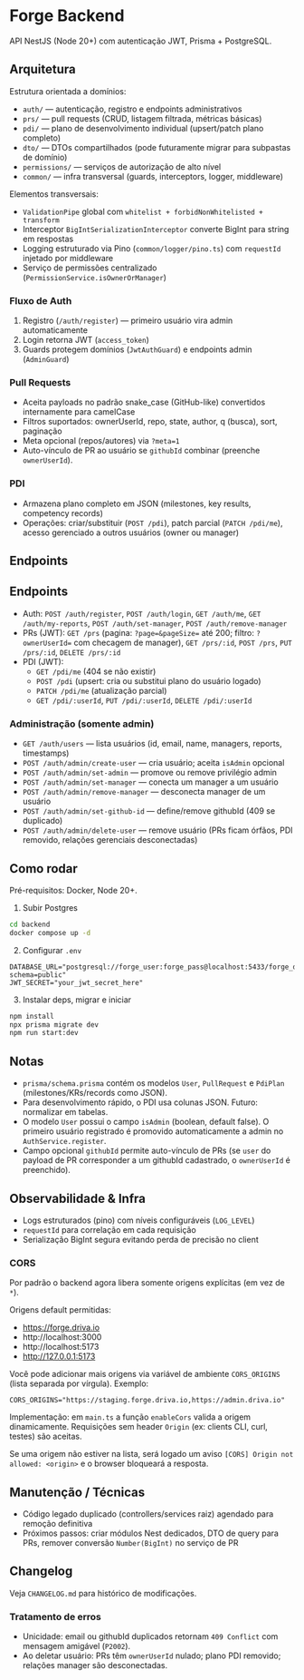 # Forge Backend

API NestJS (Node 20+) com autenticação JWT, Prisma + PostgreSQL.

## Arquitetura

Estrutura orientada a domínios:

- `auth/` — autenticação, registro e endpoints administrativos
- `prs/` — pull requests (CRUD, listagem filtrada, métricas básicas)
- `pdi/` — plano de desenvolvimento individual (upsert/patch plano completo)
- `dto/` — DTOs compartilhados (pode futuramente migrar para subpastas de domínio)
- `permissions/` — serviços de autorização de alto nível
- `common/` — infra transversal (guards, interceptors, logger, middleware)

Elementos transversais:

- `ValidationPipe` global com `whitelist + forbidNonWhitelisted + transform`
- Interceptor `BigIntSerializationInterceptor` converte BigInt para string em respostas
- Logging estruturado via Pino (`common/logger/pino.ts`) com `requestId` injetado por middleware
- Serviço de permissões centralizado (`PermissionService.isOwnerOrManager`)

### Fluxo de Auth

1. Registro (`/auth/register`) — primeiro usuário vira admin automaticamente
2. Login retorna JWT (`access_token`)
3. Guards protegem domínios (`JwtAuthGuard`) e endpoints admin (`AdminGuard`)

### Pull Requests

- Aceita payloads no padrão snake_case (GitHub-like) convertidos internamente para camelCase
- Filtros suportados: ownerUserId, repo, state, author, q (busca), sort, paginação
- Meta opcional (repos/autores) via `?meta=1`
- Auto-vínculo de PR ao usuário se `githubId` combinar (preenche `ownerUserId`).

### PDI

- Armazena plano completo em JSON (milestones, key results, competency records)
- Operações: criar/substituir (`POST /pdi`), patch parcial (`PATCH /pdi/me`), acesso gerenciado a outros usuários (owner ou manager)

## Endpoints

## Endpoints

- Auth: `POST /auth/register`, `POST /auth/login`, `GET /auth/me`, `GET /auth/my-reports`, `POST /auth/set-manager`, `POST /auth/remove-manager`
- PRs (JWT): `GET /prs` (pagina: `?page=&pageSize=` até 200; filtro: `?ownerUserId=` com checagem de manager), `GET /prs/:id`, `POST /prs`, `PUT /prs/:id`, `DELETE /prs/:id`
- PDI (JWT):
  - `GET /pdi/me` (404 se não existir)
  - `POST /pdi` (upsert: cria ou substitui plano do usuário logado)
  - `PATCH /pdi/me` (atualização parcial)
  - `GET /pdi/:userId`, `PUT /pdi/:userId`, `DELETE /pdi/:userId`

### Administração (somente admin)

- `GET /auth/users` — lista usuários (id, email, name, managers, reports, timestamps)
- `POST /auth/admin/create-user` — cria usuário; aceita `isAdmin` opcional
- `POST /auth/admin/set-admin` — promove ou remove privilégio admin
- `POST /auth/admin/set-manager` — conecta um manager a um usuário
- `POST /auth/admin/remove-manager` — desconecta manager de um usuário
- `POST /auth/admin/set-github-id` — define/remove githubId (409 se duplicado)
- `POST /auth/admin/delete-user` — remove usuário (PRs ficam órfãos, PDI removido, relações gerenciais desconectadas)

## Como rodar

Pré-requisitos: Docker, Node 20+.

1. Subir Postgres

```bash
cd backend
docker compose up -d
```

2. Configurar `.env`

```
DATABASE_URL="postgresql://forge_user:forge_pass@localhost:5433/forge_db?schema=public"
JWT_SECRET="your_jwt_secret_here"
```

3. Instalar deps, migrar e iniciar

```bash
npm install
npx prisma migrate dev
npm run start:dev
```

## Notas

- `prisma/schema.prisma` contém os modelos `User`, `PullRequest` e `PdiPlan` (milestones/KRs/records como JSON).
- Para desenvolvimento rápido, o PDI usa colunas JSON. Futuro: normalizar em tabelas.
- O modelo `User` possui o campo `isAdmin` (boolean, default false). O primeiro usuário registrado é promovido automaticamente a admin no `AuthService.register`.
- Campo opcional `githubId` permite auto-vínculo de PRs (se `user` do payload de PR corresponder a um githubId cadastrado, o `ownerUserId` é preenchido).

## Observabilidade & Infra

- Logs estruturados (pino) com níveis configuráveis (`LOG_LEVEL`)
- `requestId` para correlação em cada requisição
- Serialização BigInt segura evitando perda de precisão no client

### CORS

Por padrão o backend agora libera somente origens explícitas (em vez de `*`).

Origens default permitidas:

- https://forge.driva.io
- http://localhost:3000
- http://localhost:5173
- http://127.0.0.1:5173

Você pode adicionar mais origens via variável de ambiente `CORS_ORIGINS` (lista separada por vírgula). Exemplo:

```
CORS_ORIGINS="https://staging.forge.driva.io,https://admin.driva.io"
```

Implementação: em `main.ts` a função `enableCors` valida a origem dinamicamente. Requisições sem header `Origin` (ex: clients CLI, curl, testes) são aceitas.

Se uma origem não estiver na lista, será logado um aviso `[CORS] Origin not allowed: <origin>` e o browser bloqueará a resposta.

## Manutenção / Técnicas

- Código legado duplicado (controllers/services raiz) agendado para remoção definitiva
- Próximos passos: criar módulos Nest dedicados, DTO de query para PRs, remover conversão `Number(BigInt)` no serviço de PR

## Changelog

Veja `CHANGELOG.md` para histórico de modificações.

### Tratamento de erros

- Unicidade: email ou githubId duplicados retornam `409 Conflict` com mensagem amigável (`P2002`).
- Ao deletar usuário: PRs têm `ownerUserId` nulado; plano PDI removido; relações manager são desconectadas.

